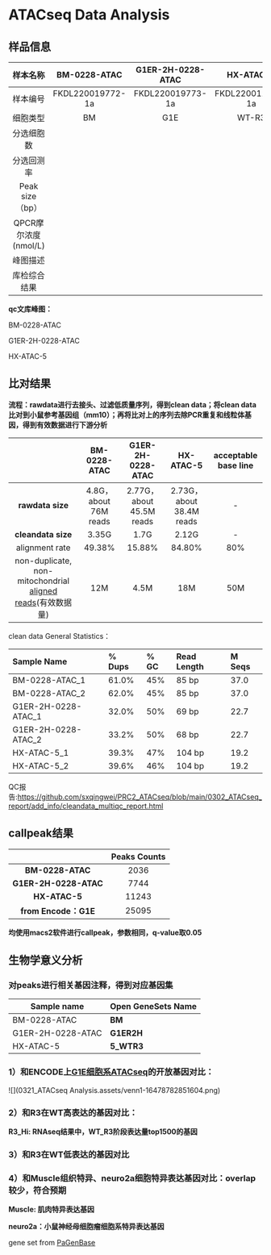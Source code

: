 

# ATACseq Data Analysis

## 样品信息

|       样本名称       |   BM-0228-ATAC   | G1ER-2H-0228-ATAC |    HX-ATAC-5     |
| :------------------: | :--------------: | :---------------: | :--------------: |
|       样本编号       | FKDL220019772-1a | FKDL220019773-1a  | FKDL220011795-1a |
|       细胞类型       |        BM        |        G1E        |      WT-R3       |
|      分选细胞数      |                  |                   |                  |
|      分选回测率      |                  |                   |                  |
|   Peak size（bp）    |                  |                   |                  |
| QPCR摩尔浓度(nmol/L) |                  |                   |                  |
|       峰图描述       |                  |                   |                  |
|     库检综合结果     |                  |                   |                  |

**qc文库峰图：**

BM-0228-ATAC

G1ER-2H-0228-ATAC

HX-ATAC-5

## 比对结果

**流程：rawdata进行去接头、过滤低质量序列，得到clean data；将clean data比对到小鼠参考基因组（mm10）；再将比对上的序列去除PCR重复和线粒体基因，得到有效数据进行下游分析**

|                                                              |     BM-0228-ATAC      |    G1ER-2H-0228-ATAC     |        HX-ATAC-5         | acceptable base line |
| :----------------------------------------------------------: | :-------------------: | :----------------------: | :----------------------: | :------------------: |
|                       **rawdata size**                       | 4.8G，about 76M reads | 2.77G，about 45.5M reads | 2.73G，about 38.4M reads |          -           |
|                      **cleandata size**                      |         3.35G         |           1.7G           |          2.12G           |          -           |
|                        alignment rate                        |        49.38%         |          15.88%          |          84.80%          |         80%          |
| non-duplicate, non-mitochondrial [aligned reads](https://www.encodeproject.org/data-standards/terms/#read-depth)(有效数据量) |          12M          |           4.5M           |           18M            |         50M          |

clean data General Statistics：

| Sample Name         | % Dups | % GC | Read Length | M Seqs |
| :------------------ | :----- | :--- | :---------- | :----- |
| BM-0228-ATAC_1      | 61.0%  | 45%  | 85 bp       | 37.0   |
| BM-0228-ATAC_2      | 62.0%  | 45%  | 85 bp       | 37.0   |
| G1ER-2H-0228-ATAC_1 | 32.0%  | 50%  | 69 bp       | 22.7   |
| G1ER-2H-0228-ATAC_2 | 33.2%  | 50%  | 68 bp       | 22.7   |
| HX-ATAC-5_1         | 39.3%  | 47%  | 104 bp      | 19.2   |
| HX-ATAC-5_2         | 39.6%  | 46%  | 104 bp      | 19.2   |

QC报告:https://github.com/sxqingwei/PRC2_ATACseq/blob/main/0302_ATACseq_report/add_info/cleandata_multiqc_report.html

## callpeak结果

|                       | Peaks Counts |
| :-------------------: | :----------: |
|   **BM-0228-ATAC**    |     2036     |
| **G1ER-2H-0228-ATAC** |     7744     |
|     **HX-ATAC-5**     |    11243     |
| **from Encode：G1E**  |    25095     |

**均使用macs2软件进行callpeak，参数相同，q-value取0.05**





## 生物学意义分析

### 对peaks进行相关基因注释，得到对应基因集

| Sample name       | Open GeneSets Name |
| ----------------- | ------------------ |
| BM-0228-ATAC      | **BM**             |
| G1ER-2H-0228-ATAC | **G1ER2H**         |
| HX-ATAC-5         | **5_WTR3**         |

### 1）和ENCODE上[G1E细胞系ATACseq](https://www.encodeproject.org/experiments/ENCSR280ZDP/)的开放基因对比：

![](0321_ATACseq Analysis.assets/venn1-16478782851604.png)

### 2）和R3在WT高表达的基因对比：

**R3_Hi: RNAseq结果中，WT_R3阶段表达量top1500的基因**



### 3）和R3在WT低表达的基因对比



### 4）和Muscle组织特异、neuro2a细胞特异表达基因对比：overlap较少，符合预期

**Muscle: 肌肉特异表达基因**



**neuro2a：小鼠神经母细胞瘤细胞系特异表达基因**



gene set from [PaGenBase](http://bioinf.xmu.edu.cn/PaGenBase/index.jsp)